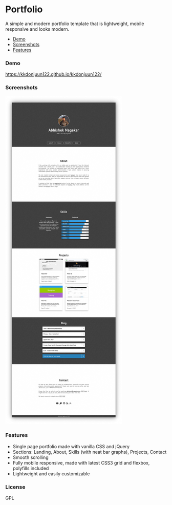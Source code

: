 # Portfolio

A simple and modern portfolio template that is lightweight, mobile responsive and looks modern. 

- [Demo](#demo)
- [Screenshots](#screenshots)
- [Features](#features)


### Demo
https://kkdonjuun122.github.io/kkdonjuun122/

### Screenshots
![homepage](tmp/screenshot.jpg?raw=true "Homepage")

### Features
- Single page portfolio made with vanilla CSS and jQuery
- Sections: Landing, About, Skills (with neat bar graphs), Projects, Contact
- Smooth scrolling
- Fully mobile responsive, made with latest CSS3 grid and flexbox, polyfills included
- Lightweight and easily customizable

### License
GPL
